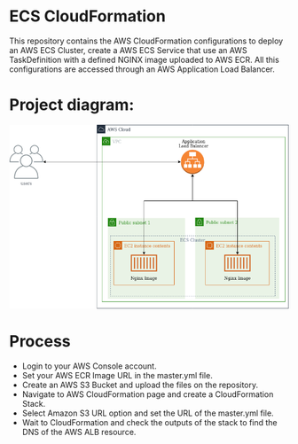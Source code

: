 # ECS CloudFormation
This repository contains the AWS CloudFormation configurations to deploy an AWS ECS Cluster,
create a AWS ECS Service that use an AWS TaskDefinition with a defined NGINX image uploaded to AWS ECR.
All this configurations are accessed through an AWS Application Load Balancer.

# Project diagram:
![ECS CloudFormation Deployment](/CloudFormation/images/diagram.png)

# Process
* Login to your AWS Console account.
* Set your AWS ECR Image URL in the master.yml file.
* Create an AWS S3 Bucket and upload the files on the repository.
* Navigate to AWS CloudFormation page and create a CloudFormation Stack.
* Select Amazon S3 URL option and set the URL of the master.yml file.
* Wait to CloudFormation and check the outputs of the stack to find the DNS of the AWS ALB resource.
